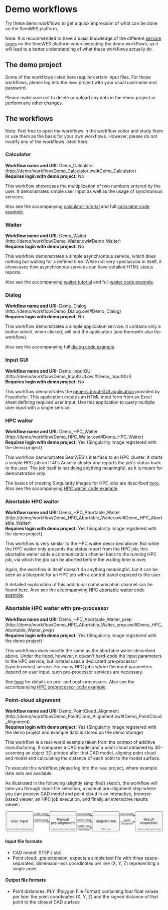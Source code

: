 # Demo workflows
Try these demo workflows to get a quick impression of what can be done on the
SemWES platform.

Note: It is recommended to have a basic knowledge of the different [service
types](./service_types.md) on the SemWES platform when executing the demo
workflows, as it will lead to a better understanding of what these workflows
actually do.

## The demo project
Some of the workflows listed here require certain input files. For those
workflows, please log into the `demo` project with your usual username and
password.

Please make sure _not_ to delete or upload any data in the demo project or
perform any other changes.

## The workflows
Note: Feel free to open the workflows in the workflow editor and study them or
use them as the basis for your own workflows. However, please do _not_ modify
any of the workflows listed here.

### Calculator
**Workflow name and URI:** Demo_Calculator (http://demo/workflow/Demo_Calculator.owl#Demo_Calculator)<br/>
**Requires login with demo project:** No

This workflow showcases the multiplication of two numbers entered by the user.
It demonstrates simple user input as well as the usage of synchronous services.

Also see the accompanying [calculator
tutorial](../tutorials/services/python_sync_calculator.md) and full
[calculator code example](../code_examples/Python/sync_calculator).

### Waiter
**Workflow name and URI:** Demo_Waiter (http://demo/workflow/Demo_Waiter.owl#Demo_Waiter)<br/>
**Requires login with demo project:** No

This workflow demonstrates a simple asynchronous service, which does nothing
but waiting for a defined time. While not very spectacular in itself, it
showcases how asynchronous services can have detailed HTML status reports.

Also see the accompanying [waiter
tutorial](../tutorials/services/python_async_waiter.md) and full [waiter code
example](../code_examples/Python/async_waiter).

### Dialog
**Workflow name and URI:** Demo_Dialog (http://demo/workflow/Demo_Dialog.owl#Demo_Dialog)<br/>
**Requires login with demo project:** No

This workflow demonstrates a simple application service. It contains only a
button which, when clicked, will end the application (and therewith also the
workflow).

Also see the accompanying full [dialog code
example](../code_examples/Python/app_simple).

### Input GUI
**Workflow name and URI:** Demo_InputGUI (http://demo/workflow/Demo_InputGUI.owl#Demo_InputGUI)<br/>
**Requires login with demo project:** No

This workflow demonstrates the [generic input-GUI
application](../workflow_creation/utilities_auto_gui.md) provided by
Fraunhofer.  This application creates an HTML input form from an Excel sheet
defining required user input.  Use this application to query multiple user
input with a single service.

### HPC waiter
**Workflow name and URI:** Demo_HPC_Waiter (http://demo/workflow/Demo_HPC_Waiter.owl#Demo_HPC_Waiter)<br/>
**Requires login with demo project:** Yes (Singularity image registered with the demo project)

This workflow demonstrates SemWES's interface to an HPC cluster. It starts
a simple HPC job on IT4I's Anselm cluster and reports the job's status back to
the user. The job itself is not doing anything meaningful, as it is meant for
demonstration only.

The basics of creating Singularity images for HPC jobs are described
[here](../service_implementation/basics_singularity.md).  Also see the
accompanying [HPC waiter code example](../code_examples/Singularity/waiter).

### Abortable HPC waiter
**Workflow name and URI:** Demo_HPC_Abortable_Waiter (http://demo/workflow/Demo_HPC_Abortable_Waiter.owl#Demo_HPC_Abortable_Waiter)<br/>
**Requires login with demo project:** Yes (Singularity image registered with the demo project)

This workflow is very similar to the HPC waiter described above. But while the
HPC waiter only presents the status report from the HPC job, this abortable
waiter adds a communication channel back to the running HPC job, via which the
job can be aborted before the waiting time is over.

Again, the workflow in itself doesn't do anything meaningful, but it can be
seen as a blueprint for an HPC job with a control panel exposed to the user.

A detailed explanation of this additional communication channel can be found
[here](../service_implementation/advanced_hpc_notifications.md).  Also see the
accompanying [HPC abortable waiter code
example](../code_examples/Singularity/abortable_waiter).

### Abortable HPC waiter with pre-processor
**Workflow name and URI:** Demo_HPC_Abortable_Waiter_prep (http://demo/workflow/Demo_HPC_Abortable_Waiter_prep.owl#Demo_HPC_Abortable_Waiter_prep)<br/>
**Requires login with demo project:** Yes (Singularity image registered with the demo project)

This workflows does exactly the same as the abortable waiter described above.
Under the hood, however, it doesn't hard-code the input parameters to the HPC
service, but instead uses a dedicated pre-processor (synchronous) service. For
many HPC jobs where the input parameters depend on user input, such pre-processor
services are necessary.

See [here](../workflow_creation/HPC_prepost.md) for details on pre- and
post-processors. Also see the accompanying [HPC preprocessor code
example](../code_examples/Python/sync_HPC_preprocessor).

### Point-cloud alignment
**Workflow name and URI:** Demo_PointCloud_Alignment (http://demo/workflow/Demo_PointCloud_Alignment.owl#Demo_PointCloud_Alignment)<br/>
**Requires login with demo project:** Yes (Singularity image registered with the demo project and example data is stored on the demo storage)

This workflow is a real-world example taken from the context of additive
manufacturing. It compares a CAD model and a point cloud obtained by
3D-scanning an object 3D-printed after that CAD model, aligning point cloud and
model and calculating the distance of each point to the model surface.

To execute this workflow, please log into the `demo` project, where example
data sets are available.

As illustrated in the following (slightly simplified) sketch, the workflow will
take you through input-file selection, a manual pre-alignment step where you
can preview CAD model and point cloud in an interactive, browser-based viewer,
an HPC job execution, and finally an interactive results viewer.

<p align="center">
  <img src="demos_img/pcalign_overview.png"
   alt="Schematic architecture of the point-cloud alignment workflow" width="500px"/>
</p>

#### Input file formats
* CAD model: STEP (.stp)
* Point cloud: .pts extension; expects a simple text file with three
  space-separated, dimension-less coordinates per line (X, Y, Z) representing a
  single point

#### Output file formats
* Point distances: PLY (Polygon File Format) containing four float values per
  line: the point coordinates (X, Y, Z) and the signed distance of that point
  to the closest CAD surface
